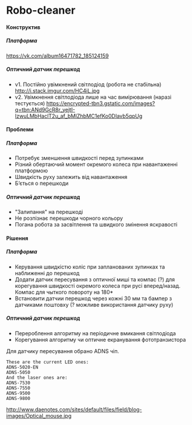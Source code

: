 # Robo-cleaner

#### Конструктив
##### Платформа
https://vk.com/album16471782_185124159

##### Оптичний датчик перешкод
* v1. Постійно увімкнений світлодіод (робота не стабільна) http://i.stack.imgur.com/HC4iL.jpg 
* v2. Увімкнення світлодіода лише на час вимірювання (наразі тестується) https://encrypted-tbn3.gstatic.com/images?q=tbn:ANd9GcR8r_yejtI-IzwuLMbHaclT2u_af_bMlZhbMC1efKo0DIavb5qpUg


#### Проблеми
##### Платформа
* Потребує зменшення швидкості перед зупинками
* Різний обертаючий момент окремого колеса при навантаженні платформою
* Швидкість руху залежить від навантаження
* Б’ється о перешкоди

##### Оптичний датчик перешкод
* "Залипання" на перешкоді
* Не розпізнає перешкоди чорного кольору
* Погана робота за засвітлення та швидкого змінення яскравості

#### Рішення 
##### Платформа
* Керування швидкістю коліс при запланованих зупинках та наближенні до перешкод
* Додати датчик пересування з оптичної миші та компас (?) для корегування швидкості окремого колеса при русі вперед/назад. Компас для чыткого повороту на 180*
* Встановити датчии перешкод через кожні 30 мм та бампер з датчиками поштовху (? можливе використання датчику руху)

##### Оптичний датчик перешкод
* Перероблення алгоритму на періодичне вмикання світлодіода
* Корегування алгоритму чи оптичне екранування фототранзистора

Для датчику пересування обрано ADNS чіп.
```
These are the current LED ones:
ADNS-5020-EN
ADNS-5050
And the laser ones are:
ADNS-7530
ADNS-7550
ADNS-9500
ADNS-9800
```
http://www.daenotes.com/sites/default/files/field/blog-images/Optical_mouse.jpg
